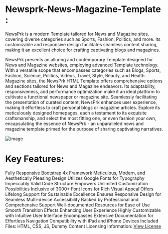 # Newsprk-News-Magazine-Template :
NewsPrk is a modern Template tailored for News and Magazine sites, covering diverse categories such as Sports, Fashion, Politics, and more. Its customizable and responsive design facilitates seamless content sharing, making it an excellent choice for crafting captivating blogs and magazines.

NewsPrk presents an alluring and contemporary Template designed for News and Magazine websites, employing advanced Template technology. With a versatile scope that encompasses categories such as Blogs, Sports, Fashion, Science, Politics, Videos, Travel, Style, Beauty, and Health Magazine sites, the NewsPrk HTML Template offers comprehensive options and sections tailored for News and Magazine endeavors. Its adaptability, responsiveness, and performance optimization make it an ideal platform to cultivate a functional newspaper or magazine site. Seamlessly facilitating the presentation of curated content, NewsPrk enhances user experience, making it effortless to craft personal blogs or magazine articles. Explore its meticulously designed homepages, each a testament to its exquisite craftsmanship, and select the most fitting one, or even fashion your own, encapsulating the essence of NewsPrk - an unparalleled news and magazine template primed for the purpose of sharing captivating narratives.

![image](https://github.com/thehsansaeed/Free-Newsprk-News-Magazine-Template/assets/82998682/dc3a371d-d2fb-44fe-bef6-54974d7fe708)


# Key Features:

Fully Responsive Bootstrap 4x Framework
Meticulous, Modern, and Aesthetically Pleasing Design
Utilizes Google Fonts for Typography
Impeccably Valid Code Structure
Empowers Unlimited Customization Possibilities
Inclusive of 3000+ Font Icons for Rich Visual Appeal
Offers Lifelong Support for Sustainable Excellence
Ensures Responsive Design for Seamless Multi-device Accessibility
Backed by Professional and Comprehensive Support
Well-documented Resources for Ease of Use
Smooth Transition Effects Enhancing User Experience
Highly Customizable with Intuitive User Interface
Encompasses Extensive Documentation for Effortless Navigation
Compatibility with iPad and iPhone Devices
Included Files: HTML, CSS, JS, Dummy Content
Licensing Information: [View License](https://github.com/thehsansaeed/Newsprk-News-Magazine-Template/blob/main/LICENSE)

